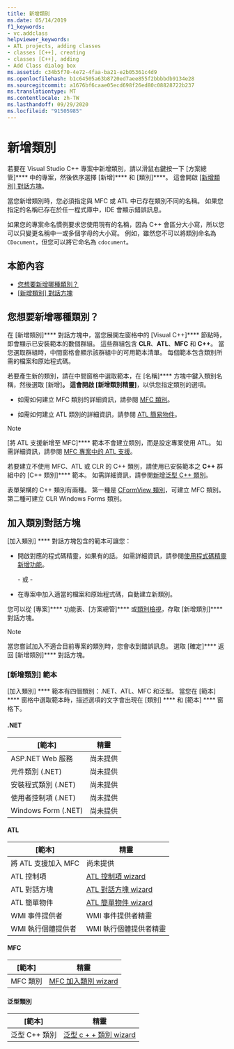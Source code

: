 ```yaml
---
title: 新增類別
ms.date: 05/14/2019
f1_keywords:
- vc.addclass
helpviewer_keywords:
- ATL projects, adding classes
- classes [C++], creating
- classes [C++], adding
- Add Class dialog box
ms.assetid: c34b5f70-4e72-4faa-ba21-e2b05361c4d9
ms.openlocfilehash: b1c64505a63b8720ed7aee855f2bbbbdb9134e28
ms.sourcegitcommit: a1676bf6caae05ecd698f26ed80c08828722b237
ms.translationtype: MT
ms.contentlocale: zh-TW
ms.lasthandoff: 09/29/2020
ms.locfileid: "91505985"
---
```

# <a name="add-a-class"></a>新增類別

若要在 Visual Studio C++ 專案中新增類別，請以滑鼠右鍵按一下 [方案總管]**** 中的專案，然後依序選擇 [新增]**** 和 [類別]****。 這會開啟 [[新增類別] 對話方塊](#add-class-dialog-box)。

當您新增類別時，您必須指定與 MFC 或 ATL 中已存在類別不同的名稱。 如果您指定的名稱已存在於任一程式庫中，IDE 會顯示錯誤訊息。

如果您的專案命名慣例要求您使用現有的名稱，因為 C++ 會區分大小寫，所以您可以只變更名稱中一或多個字母的大小寫。 例如，雖然您不可以將類別命名為 `CDocument`，但您可以將它命名為 `cdocument`。

## <a name="in-this-section"></a>本節內容

- [您想要新增哪種類別？](#what-kind-of-class-do-you-want-to-add)
- [[新增類別] 對話方塊](#add-class-dialog-box)

## <a name="what-kind-of-class-do-you-want-to-add"></a>您想要新增哪種類別？

在 [新增類別]**** 對話方塊中，當您展開左窗格中的 [Visual C++]**** 節點時，即會顯示已安裝範本的數個群組。 這些群組包含 **CLR**、**ATL**、**MFC** 和 **C++**。 當您選取群組時，中間窗格會顯示該群組中的可用範本清單。 每個範本包含類別所需的檔案和原始程式碼。

若要產生新的類別，請在中間窗格中選取範本，在 [名稱]**** 方塊中鍵入類別名稱，然後選取 [新增]****。 這會開啟 [新增類別精靈]****，以供您指定類別的選項。

- 如需如何建立 MFC 類別的詳細資訊，請參閱 [MFC 類別](../mfc/reference/adding-an-mfc-class.md)。

- 如需如何建立 ATL 類別的詳細資訊，請參閱 [ATL 簡易物件](../atl/reference/adding-an-atl-simple-object.md)。

> [!NOTE]
> [將 ATL 支援新增至 MFC]**** 範本不會建立類別，而是設定專案使用 ATL。 如需詳細資訊，請參閱 [MFC 專案中的 ATL 支援](../mfc/reference/adding-atl-support-to-your-mfc-project.md)。

若要建立不使用 MFC、ATL 或 CLR 的 C++ 類別，請使用已安裝範本之 **C++** 群組中的 [C++ 類別]**** 範本。 如需詳細資訊，請參閱[新增泛型 C++ 類別](../ide/adding-a-generic-cpp-class.md)。

表單架構的 C++ 類別有兩種。 第一種是 [CFormView 類別](../mfc/reference/cformview-class.md)，可建立 MFC 類別。 第二種可建立 CLR Windows Forms 類別。

## <a name="add-class-dialog-box"></a>加入類別對話方塊

[加入類別] **** 對話方塊包含的範本可讓您：

- 開啟對應的程式碼精靈，如果有的話。 如需詳細資訊，請參閱[使用程式碼精靈新增功能](../ide/adding-functionality-with-code-wizards-cpp.md)。

   \- 或 -

- 在專案中加入適當的檔案和原始程式碼，自動建立新類別。

您可以從 [專案]**** 功能表、[方案總管]**** 或[類別檢視](/visualstudio/ide/viewing-the-structure-of-code)，存取 [新增類別]**** 對話方塊。

> [!NOTE]
> 當您嘗試加入不適合目前專案的類別時，您會收到錯誤訊息。 選取 [確定]**** 返回 [新增類別]**** 對話方塊。

### <a name="add-class-templates"></a>[新增類別] 範本

[加入類別] **** 範本有四個類別：.NET、ATL、MFC 和泛型。 當您在 [範本] **** 窗格中選取範本時，描述選項的文字會出現在 [類別] **** 和 [範本] **** 窗格下。

#### <a name="net"></a>.NET

|[範本]|精靈|
|--------------|------------|
|ASP.NET Web 服務|尚未提供|
|元件類別 (.NET)|尚未提供|
|安裝程式類別 (.NET)|尚未提供|
|使用者控制項 (.NET)|尚未提供|
|Windows Form (.NET)|尚未提供|

#### <a name="atl"></a>ATL

|[範本]|精靈|
|--------------|------------|
|將 ATL 支援加入 MFC|尚未提供|
|ATL 控制項|[ATL 控制項 wizard](../atl/reference/atl-control-wizard.md)|
|ATL 對話方塊|[ATL 對話方塊 wizard](../atl/reference/atl-dialog-wizard.md)|
|ATL 簡單物件|[ATL 簡單物件 wizard](../atl/reference/atl-simple-object-wizard.md)|
|WMI 事件提供者|WMI 事件提供者精靈|
|WMI 執行個體提供者|WMI 執行個體提供者精靈|

#### <a name="mfc"></a>MFC

|[範本]|精靈|
|--------------|------------|
|MFC 類別|[MFC 加入類別 wizard](../mfc/reference/mfc-add-class-wizard.md)|

#### <a name="generic-classes"></a>泛型類別

|[範本]|精靈|
|--------------|------------|
|泛型 C++ 類別|[泛型 c + + 類別 wizard](./adding-a-generic-cpp-class.md#generic-c-class-wizard)|
